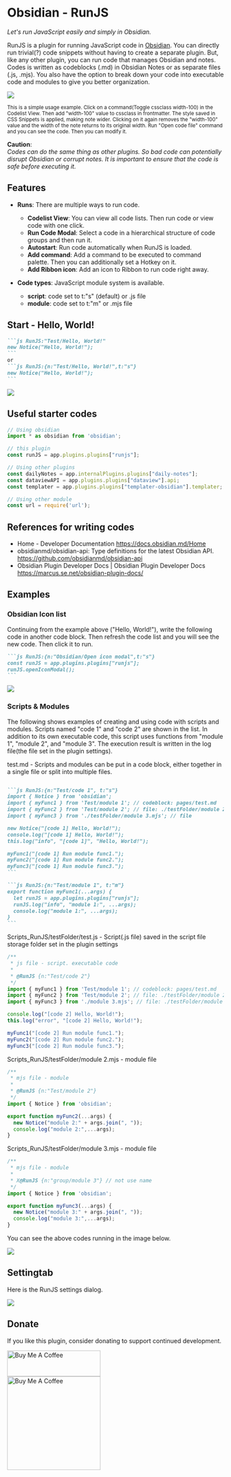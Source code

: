 # Obsidian - RunJS

*Let's run JavaScript easily and simply in Obsidian.*

RunJS is a plugin for running JavaScript code in [Obsidian](https://obsidian.md/). You can directly run trivial(?) code snippets without having to create a separate plugin. But, like any other plugin, you can run code that manages Obsidian and notes. Codes is written as codeblocks (.md) in Obsidian Notes or as separate files (.js, .mjs). You also have the option to break down your code into executable code and modules to give you better organization.

![](images/Obsidian_RunJS_FrontMatter_test_1600.gif)<p ><small>This is a simple usage example. Click on a command(Toggle cssclass width-100) in the Codelist View. Then add "width-100" value to cssclass in frontmatter. The style saved in CSS Snippets is applied, making note wider. Clicking on it again removes the "width-100" value and the width of the note returns to its original width. Run "Open code file" command and you can see the code. Then you can modify it.</small></p>


**Caution**:  
*Codes can do the same thing as other plugins. So bad code can potentially disrupt Obsidian or corrupt notes. It is important to ensure that the code is safe before executing it.*


## Features

- **Runs**: There are multiple ways to run code.
	- **Codelist View**: You can view all code lists. Then run code or view code with one click.
	- **Run Code Modal**: Select a code in a hierarchical structure of code groups and then run it.
	- **Autostart**: Run code automatically when RunJS is loaded.
	- **Add command**: Add a command to be executed to command palette. Then you can additionally set a Hotkey on it.
	- **Add Ribbon icon**: Add an icon to Ribbon to run code right away.

- **Code types**: JavaScript module system is available.
	- **script**: code set to t:"s" (default) or .js file
	- **module**: code set to t:"m" or .mjs file


## Start - Hello, World!

````markdown
```js RunJS:"Test/Hello, World!"
new Notice("Hello, World!");
```
or
```js RunJS:{n:"Test/Hello, World!",t:"s"}
new Notice("Hello, World!");
```
````

![](images/Obsidian_hello_800.gif)


## Useful starter codes

```js
// Using obsidian
import * as obsidian from 'obsidian';

// this plugin
const runJS = app.plugins.plugins["runjs"];

// Using other plugins
const dailyNotes = app.internalPlugins.plugins["daily-notes"];
const dataviewAPI = app.plugins.plugins["dataview"].api;
const templater = app.plugins.plugins["templater-obsidian"].templater;

// Using other module
const url = require('url');
```


## References for writing codes

- Home - Developer Documentation
  https://docs.obsidian.md/Home
- obsidianmd/obsidian-api: Type definitions for the latest Obsidian API.
  https://github.com/obsidianmd/obsidian-api
- Obsidian Plugin Developer Docs | Obsidian Plugin Developer Docs
  https://marcus.se.net/obsidian-plugin-docs/


## Examples

### Obsidian Icon list

Continuing from the example above ("Hello, World!"), write the following code in another code block. Then refresh the code list and you will see the new code. Then click it to run.

````markdown
```js RunJS:{n:"Obsidian/Open icon modal",t:"s"}
const runJS = app.plugins.plugins["runjs"];
runJS.openIconModal();
```
````

![](images/Obsidian_icon_modal.gif)

### Scripts & Modules

The following shows examples of creating and using code with scripts and modules.
Scripts named "code 1" and "code 2" are shown in the list. In addition to its own executable code, this script uses functions from "module 1", "module 2", and "module 3".
The execution result is written in the log file(the file set in the plugin settings).

test.md - Scripts and modules can be put in a code block, either together in a single file or split into multiple files.

````markdown

```js RunJS:{n:"Test/code 1", t:"s"}
import { Notice } from 'obsidian';
import { myFunc1 } from 'Test/module 1'; // codeblock: pages/test.md
import { myFunc2 } from 'Test/module 2'; // file: ./testFolder/module 2.mjs
import { myFunc3 } from './testFolder/module 3.mjs'; // file

new Notice("[code 1] Hello, World!");
console.log("[code 1] Hello, World!");
this.log("info", "[code 1]", "Hello, World!");

myFunc1("[code 1] Run module func1.");
myFunc2("[code 1] Run module func2.");
myFunc3("[code 1] Run module func3.");
```

```js RunJS:{n:"Test/module 1", t:"m"}
export function myFunc1(...args) {
  let runJS = app.plugins.plugins["runjs"];
  runJS.log("info", "module 1:", ...args);
  console.log("module 1:", ...args);
}
```

````


Scripts_RunJS/testFolder/test.js - Script(.js file) saved in the script file storage folder set in the plugin settings

```js
/**
 * js file - script. executable code
 * 
 * @RunJS {n:"Test/code 2"}
 */
import { myFunc1 } from 'Test/module 1'; // codeblock: pages/test.md
import { myFunc2 } from 'Test/module 2'; // file: ./testFolder/module 2.mjs
import { myFunc3 } from './module 3.mjs'; // file: ./testFolder/module 3.mjs

console.log("[code 2] Hello, World!");
this.log("error", "[code 2] Hello, World!");

myFunc1("[code 2] Run module func1.");
myFunc2("[code 2] Run module func2.");
myFunc3("[code 2] Run module func3.");
```


Scripts_RunJS/testFolder/module 2.mjs - module file

```js
/**
 * mjs file - module
 * 
 * @RunJS {n:"Test/module 2"}
 */
import { Notice } from 'obsidian';

export function myFunc2(...args) {
  new Notice("module 2:" + args.join(", "));
  console.log("module 2:",...args);
}
```


Scripts_RunJS/testFolder/module 3.mjs - module file

```js
/**
 * mjs file - module
 * 
 * X@RunJS {n:"group/module 3"} // not use name
 */
import { Notice } from 'obsidian';

export function myFunc3(...args) {
  new Notice("module 3:" + args.join(", "));
  console.log("module 3:",...args);
}
```

You can see the above codes running in the image below.

![](images/Obsidian_test_1600.gif)


## Settingtab

Here is the RunJS settings dialog.

![](images/RunJS_settingtab.png)

## Donate

If you like this plugin, consider donating to support continued development.

<a href="https://www.buymeacoffee.com/eoureo" target="_blank"><img src="https://cdn.buymeacoffee.com/buttons/v2/default-yellow.png" alt="Buy Me A Coffee" style="height: 60px !important;width: 217px !important;" ></a>  
<a href="https://www.buymeacoffee.com/eoureo" target="_blank"><img src="images/bmc_qr_box.png" alt="Buy Me A Coffee" style="width: 217px !important;" ></a>  
